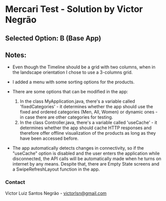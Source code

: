 # Mercari Test - Solution by Victor Negrão

## Selected Option: B (Base App) ##
## Notes: ##

- Even though the Timeline should be a grid with two columns, when in the landscape orientation I chose to use a 3-columns grid.

- I added a menu with some sorting options for the products.

- There are some options that can be modified in the app:
	1. In the class MyApplication.java, there's a variable called 'fixedCategories' - it determines whether the app should use the fixed and ordered categories (Men, All, Women) or dynamic ones - in case there are other categories for testing.
	2. In the class Controller.java, there's a variable called 'useCache' - it determines whether the app should cache HTTP responses and therefore offer offline visualization of the products as long as they have been accessed before.

- The app automatically detects changes in connectivity, so if the "useCache" option is disabled and the user enters the application while disconnected, the API calls will be automatically made when he turns on internet by any means. Despite that, there are Empty State screens and a SwipeRefreshLayout function in the app.


### Contact ###
Victor Luiz Santos Negrão - victorlsn@gmail.com